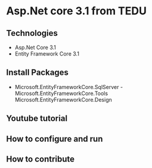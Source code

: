 # Asp.Net core 3.1 from TEDU
## Technologies
- Asp.Net Core 3.1
- Entity Framework Core 3.1
## Install Packages
- Microsoft.EntityFrameworkCore.SqlServer
-Microsoft.EntityFrameworkCore.Tools
Microsoft.EntityFrameworkCore.Design
## Youtube tutorial
## How to configure and run
## How to contribute